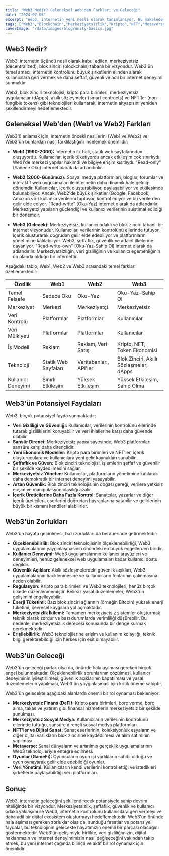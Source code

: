 ```yaml
---
title: "Web3 Nedir? Geleneksel Web'den Farkları ve Geleceği"
date: "2024-07-05"
excerpt: "Web3, internetin yeni nesli olarak tanımlanıyor. Bu makalede Web3'ün ne olduğunu, geleneksel Web'den (Web1 ve Web2) farklarını, potansiyel faydalarını, zorluklarını ve gelecekteki rolünü detaylı bir şekilde inceliyoruz."
tags: ["Web3","Blockchain","Merkeziyetsizlik","Kripto","NFT","Metaverse","Gelecek","İnternet","Teknoloji"]
coverImage: "/data/images/blog/unity-basics.jpg"
---
```


## Web3 Nedir?

Web3, internetin üçüncü nesli olarak kabul edilen, merkeziyetsiz (decentralized), blok zinciri (blockchain) tabanlı bir vizyondur. Web3'ün temel amacı, internetin kontrolünü büyük şirketlerin elinden alarak kullanıcılara geri vermek ve daha şeffaf, güvenli ve adil bir internet deneyimi sunmaktır.

Web3, blok zinciri teknolojisi, kripto para birimleri, merkeziyetsiz uygulamalar (dApps), akıllı sözleşmeler (smart contracts) ve NFT'ler (non-fungible tokens) gibi teknolojileri kullanarak, internetin altyapısını yeniden şekillendirmeyi hedeflemektedir.

## Geleneksel Web'den (Web1 ve Web2) Farkları

Web3'ü anlamak için, internetin önceki nesillerini (Web1 ve Web2) ve Web3'ün bunlardan nasıl farklılaştığını incelemek önemlidir:

*   **Web1 (1990-2000):** İnternetin ilk hali, statik web sayfalarından oluşuyordu. Kullanıcılar, içerik tüketiyordu ancak etkileşim çok sınırlıydı. Web1'de merkezi yapılar hakimdi ve bilgiye erişim kısıtlıydı. "Read-only" (Sadece Oku) internet olarak da adlandırılır.

*   **Web2 (2000-Günümüz):** Sosyal medya platformları, bloglar, forumlar ve interaktif web uygulamaları ile internetin daha dinamik hale geldiği dönemdir. Kullanıcılar, içerik oluşturabiliyor, paylaşabiliyor ve etkileşimde bulunabiliyor. Ancak, Web2'de büyük şirketler (Google, Facebook, Amazon vb.) kullanıcı verilerini topluyor, kontrol ediyor ve bu verilerden gelir elde ediyor. "Read-write" (Oku-Yaz) internet olarak da adlandırılır. Merkeziyetçi yapıların güçlendiği ve kullanıcı verilerinin suistimal edildiği bir dönemdir.

*   **Web3 (Gelecek):** Merkeziyetsiz, kullanıcı odaklı ve blok zinciri tabanlı bir internet vizyonudur. Kullanıcılar, verilerinin kontrolünü ellerinde tutuyor, içerik oluşturarak doğrudan gelir elde edebiliyor ve platformların yönetimine katılabiliyor. Web3, şeffaflık, güvenlik ve adalet ilkelerine dayanıyor. "Read-write-own" (Oku-Yaz-Sahip Ol) internet olarak da adlandırılır. Merkeziyetsizliğin, veri gizliliğinin ve kullanıcı egemenliğinin ön planda olduğu bir internettir.

Aşağıdaki tablo, Web1, Web2 ve Web3 arasındaki temel farkları özetlemektedir:

| Özellik          | Web1                  | Web2                      | Web3                                    |
|-------------------|-----------------------|---------------------------|-----------------------------------------|
| Temel Felsefe    | Sadece Oku            | Oku-Yaz                   | Oku-Yaz-Sahip Ol                          |
| Merkeziyet        | Merkezi               | Merkeziyetçi              | Merkeziyetsiz                               |
| Veri Kontrolü    | Platformlar            | Platformlar               | Kullanıcılar                               |
| Veri Mülkiyeti    | Platformlar            | Platformlar               | Kullanıcılar                               |
| İş Modeli         | Reklam                | Reklam, Veri Satışı       | Kripto, NFT, Token Ekonomisi               |
| Teknoloji         | Statik Web Sayfaları   | Veritabanları, API'ler    | Blok Zinciri, Akıllı Sözleşmeler, dApps |
| Kullanıcı Deneyimi | Sınırlı Etkileşim      | Yüksek Etkileşim          | Yüksek Etkileşim, Sahip Olma               |

## Web3'ün Potansiyel Faydaları

Web3, birçok potansiyel fayda sunmaktadır:

*   **Veri Gizliliği ve Güvenliği:** Kullanıcılar, verilerinin kontrolünü ellerinde tutarak gizliliklerini koruyabilir ve veri ihlallerine karşı daha güvende olabilir.
*   **Sansür Direnci:** Merkeziyetsiz yapısı sayesinde, Web3 platformları sansüre karşı daha dirençlidir.
*   **Yeni Ekonomik Modeller:** Kripto para birimleri ve NFT'ler, içerik oluşturuculara ve kullanıcılara yeni gelir kaynakları sunabilir.
*   **Şeffaflık ve Güven:** Blok zinciri teknolojisi, işlemlerin şeffaf ve güvenilir bir şekilde kaydedilmesini sağlar.
*   **Merkeziyetsiz Yönetim:** Kullanıcılar, platformların yönetimine katılarak daha demokratik bir internet deneyimi yaşayabilir.
* **Artan Güvenlik:** Blok zinciri teknolojisinin doğası gereği, verilere yetkisiz erişim ve manipülasyon olasılığı azalır.
* **İçerik Üreticilerine Daha Fazla Kontrol**: Sanatçılar, yazarlar ve diğer içerik üreticileri, eserlerini doğrudan hayranlarına satabilir ve gelirlerinin büyük bir kısmını kendileri alabilirler.

## Web3'ün Zorlukları

Web3'ün hayata geçirilmesi, bazı zorlukları da beraberinde getirmektedir:

*   **Ölçeklenebilirlik:** Blok zinciri teknolojisinin ölçeklenebilirliği, Web3 uygulamalarının yaygınlaşmasının önündeki en büyük engellerden biridir.
*   **Kullanıcı Deneyimi:** Web3 uygulamalarının kullanıcı arayüzleri ve deneyimleri, henüz geleneksel web uygulamaları kadar kullanıcı dostu değildir.
*   **Güvenlik Açıkları:** Akıllı sözleşmelerdeki güvenlik açıkları, Web3 uygulamalarının hacklenmesine ve kullanıcıların fonlarının çalınmasına neden olabilir.
*   **Regülasyon:** Kripto para birimleri ve Web3 teknolojileri, henüz birçok ülkede düzenlenmemiştir. Belirsiz yasal düzenlemeler, Web3'ün gelişimini engelleyebilir.
*   **Enerji Tüketimi:** Bazı blok zinciri ağlarının (örneğin Bitcoin) yüksek enerji tüketimi, çevresel kaygılara yol açmaktadır.
*   **Merkeziyetsizlik İkilemi:** Tamamen merkeziyetsiz sistemler oluşturmak teknik olarak zordur ve bazı durumlarda verimliliği düşürebilir. Bu nedenle, merkeziyetsizlik derecesi konusunda bir denge kurmak gerekmektedir.
* **Erişilebilirlik**: Web3 teknolojilerine erişim ve kullanım kolaylığı, teknik bilgi gerektirebildiği için herkes için eşit olmayabilir.
## Web3'ün Geleceği

Web3'ün geleceği parlak olsa da, önünde hala aşılması gereken birçok engel bulunmaktadır. Ölçeklenebilirlik sorunlarının çözülmesi, kullanıcı deneyiminin iyileştirilmesi, güvenlik açıklarının kapatılması ve yasal düzenlemelerin yapılması, Web3'ün yaygınlaşması için kritik öneme sahiptir.

Web3'ün gelecekte aşağıdaki alanlarda önemli bir rol oynaması bekleniyor:

*   **Merkeziyetsiz Finans (DeFi):** Kripto para birimleri, borç verme, borç alma, takas ve yatırım gibi finansal hizmetlerin merkeziyetsiz bir şekilde sunulması.
*   **Merkeziyetsiz Sosyal Medya:** Kullanıcıların verilerinin kontrolünü ellerinde tuttuğu, sansüre dirençli sosyal medya platformları.
*   **NFT'ler ve Dijital Sanat:** Sanat eserlerinin, koleksiyonluk eşyaların ve diğer dijital varlıkların blok zincirine kaydedilmesi ve alım satımının yapılması.
*   **Metaverse:** Sanal dünyaların ve artırılmış gerçeklik uygulamalarının Web3 teknolojileriyle entegre edilmesi.
*   **Oyunlar (GameFi):** Oyuncuların oyun içi varlıkların sahibi olduğu ve oyun oynayarak gelir elde edebildiği oyunlar.
*   **Veri Yönetimi:** Kullanıcıların kendi verilerini kontrol ettiği ve istedikleri şirketlerle paylaşabildiği veri platformları.

## Sonuç

Web3, internetin geleceğini şekillendirecek potansiyele sahip devrim niteliğinde bir vizyondur. Merkeziyetsizlik, şeffaflık, güvenlik ve kullanıcı odaklı yaklaşımı ile Web3, internetin kontrolünü kullanıcılara geri vermeyi ve daha adil bir dijital ekosistem oluşturmayı hedeflemektedir. Web3'ün önünde hala aşılması gereken zorluklar olsa da, sunduğu fırsatlar ve potansiyel faydalar, bu teknolojinin gelecekte hayatımızın önemli bir parçası olacağını göstermektedir. Web3'ün gelişimiyle birlikte, veri gizliliğimizin, dijital haklarımızın ve internet deneyimimizin nasıl değişeceğini yakından takip etmek, bu yeni internet çağında bilinçli ve aktif bir rol oynamak için önemlidir.
  